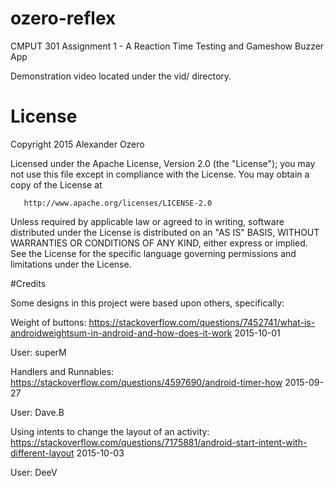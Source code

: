 # ozero-reflex
CMPUT 301 Assignment 1 - A Reaction Time Testing and Gameshow Buzzer App

Demonstration video located under the vid/ directory.

# License
Copyright 2015 Alexander Ozero

Licensed under the Apache License, Version 2.0 (the "License");
you may not use this file except in compliance with the License.
You may obtain a copy of the License at

       http://www.apache.org/licenses/LICENSE-2.0

Unless required by applicable law or agreed to in writing, software
distributed under the License is distributed on an "AS IS" BASIS,
WITHOUT WARRANTIES OR CONDITIONS OF ANY KIND, either express or implied.
See the License for the specific language governing permissions and
limitations under the License.

#Credits

Some designs in this project were based upon others, specifically:

Weight of buttons:
https://stackoverflow.com/questions/7452741/what-is-androidweightsum-in-android-and-how-does-it-work 2015-10-01

User: superM

Handlers and Runnables:
https://stackoverflow.com/questions/4597690/android-timer-how 2015-09-27

User: Dave.B

Using intents to change the layout of an activity:
https://stackoverflow.com/questions/7175881/android-start-intent-with-different-layout 2015-10-03

User: DeeV
